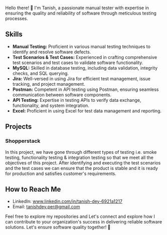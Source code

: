 Hello there! 👋 I'm Tanish, a passionate manual tester with expertise in ensuring the quality and reliability of software through meticulous testing processes.

## Skills

- **Manual Testing:** Proficient in various manual testing techniques to identify and resolve software defects.
- **Test Scenarios & Test Cases:** Experienced in crafting comprehensive test scenarios and test cases to validate software functionality.
- **MySQL:** Skilled in database testing, including data validation, integrity checks, and SQL querying.
- **Jira:** Well-versed in using Jira for efficient test management, issue tracking, and project management.
- **Postman:** Competent in API testing using Postman, ensuring seamless communication between software components.
- **API Testing:** Expertise in testing APIs to verify data exchange, functionality, and system integration.
- **Excel:** Proficient in using Excel for test data management and reporting.

## Projects

### Shopperstack

In this project, we have gone through different types of testing i.e. smoke testing, functionality testing & integration testing so that we meet all the objectives of this project. After identifying and executing the test scenarios and the test cases we can ensure that the product is stable and it is ready for production and satisfies customer's requirements.

## How to Reach Me

- LinkedIn: www.linkedin.com/in/tanish-dey-6921a1217
- Email: tanishdey.per@gmail.com

Feel free to explore my repositories and Let's connect and explore how I can contribute to your organization's success in delivering reliable software solutions. Let's ensure software quality together! 🚀
